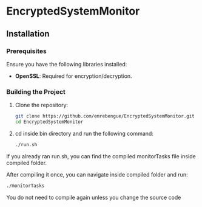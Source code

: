 # EncryptedSystemMonitor

## Installation

### Prerequisites

Ensure you have the following libraries installed:

- **OpenSSL**: Required for encryption/decryption.

### Building the Project

1. Clone the repository:
   ```sh
   git clone https://github.com/emrebengue/EncryptedSystemMonitor.git
   cd EncryptedSystemMonitor

2. cd inside bin directory and run the following command:
   ```sh
   ./run.sh

If you already ran run.sh, you can find the compiled monitorTasks file inside compiled folder.

After compiling it once, you can navigate inside compiled folder and run:
   ```sh
   ./monitorTasks
   ```
You do not need to compile again unless you change the source code
